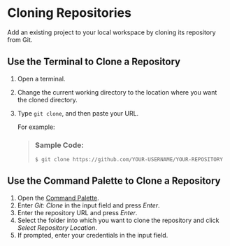 <!-- loio7a68bfa7111b44f6b1e78b51e803238c -->

# Cloning Repositories

Add an existing project to your local workspace by cloning its repository from Git.



<a name="loio7a68bfa7111b44f6b1e78b51e803238c__section_knk_z42_mrb"/>

## Use the Terminal to Clone a Repository

1.  Open a terminal.
2.  Change the current working directory to the location where you want the cloned directory.
3.  Type `git clone`, and then paste your URL.

    For example:

    > ### Sample Code:  
    > ```
    > $ git clone https://github.com/YOUR-USERNAME/YOUR-REPOSITORY
    > ```




<a name="loio7a68bfa7111b44f6b1e78b51e803238c__section_qbx_fp2_mrb"/>

## Use the Command Palette to Clone a Repository

1.  Open the [Command Palette](command-palette-78788bf.md).
2.  Enter *Git: Clone* in the input field and press *Enter*.
3.  Enter the repository URL and press *Enter*.
4.  Select the folder into which you want to clone the repository and click *Select Repository Location*.
5.  If prompted, enter your credentials in the input field.

